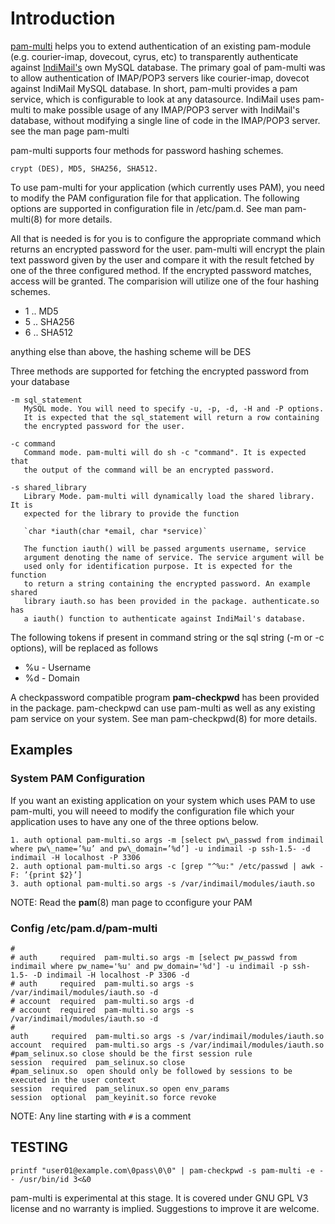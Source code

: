 # Introduction

[pam-multi](https://github.com/mbhangui/indimail-virtualdomains/tree/master/pam-multi-x) helps you to extend authentication of an existing pam-module (e.g. courier-imap, dovecout, cyrus, etc) to transparently authenticate against [IndiMail's](https://github.com/mbhangui/indimail-virtualdomains) own MySQL database. The primary goal of pam-multi was to allow authentication of IMAP/POP3 servers like courier-imap, dovecot against IndiMail MySQL database. In short, pam-multi provides a pam service, which is configurable to look at any datasource. IndiMail uses pam-multi to make possible usage of any IMAP/POP3 server with IndiMail's database, without modifying a single line of code in the IMAP/POP3 server.  see the man page pam-multi

pam-multi supports four methods for password hashing schemes.

`crypt (DES), MD5, SHA256, SHA512.`

To use pam-multi for your application (which currently uses PAM), you need to modify the PAM configuration file for that application. The following options are supported in configuration file in /etc/pam.d.  See man pam-multi(8) for more details.

All that is needed is for you is to configure the appropriate command which returns an encrypted password for the user. pam-multi will encrypt the plain text password given by the user and compare it with the result fetched by one of the three configured method. If the encrypted password matches, access will be granted. The comparision will utilize one of the four hashing schemes.

* $1$ .. MD5
* $5$ .. SHA256
* $6$ .. SHA512

anything else than above, the hashing scheme will be DES

Three methods are supported for fetching the encrypted password from your database

```
-m sql_statement
   MySQL mode. You will need to specify -u, -p, -d, -H and -P options.
   It is expected that the sql_statement will return a row containing
   the encrypted password for the user.

-c command
   Command mode. pam-multi will do sh -c "command". It is expected that
   the output of the command will be an encrypted password.

-s shared_library
   Library Mode. pam-multi will dynamically load the shared library. It is
   expected for the library to provide the function

   `char *iauth(char *email, char *service)`

   The function iauth() will be passed arguments username, service
   argument denoting the name of service. The service argument will be
   used only for identification purpose. It is expected for the function
   to return a string containing the encrypted password. An example shared
   library iauth.so has been provided in the package. authenticate.so has
   a iauth() function to authenticate against IndiMail's database.
```

The following tokens if present in command string or the sql string (-m or -c options),
will be replaced as follows

* %u - Username
* %d - Domain

A checkpassword compatible program **pam-checkpwd** has been provided in the package. pam-checkpwd can use pam-multi as well as any existing pam service on your system. See man pam-checkpwd(8) for more details.

## Examples

### System PAM Configuration

If you want an existing application on your system which uses PAM to use pam-multi, you will neeed to modify the configuration file which your application uses to have any one of the three options below.

```
1. auth optional pam-multi.so args -m [select pw\_passwd from indimail where pw\_name=’%u’ and pw\_domain=’%d’] -u indimail -p ssh-1.5- -d indimail -H localhost -P 3306
2. auth optional pam-multi.so args -c [grep "^%u:" /etc/passwd | awk -F: ’{print $2}’]
3. auth optional pam-multi.so args -s /var/indimail/modules/iauth.so
```
NOTE: Read the **pam**(8) man page to cconfigure your PAM

### Config /etc/pam.d/pam-multi

```
#
# auth     required  pam-multi.so args -m [select pw_passwd from indimail where pw_name='%u' and pw_domain='%d'] -u indimail -p ssh-1.5- -D indimail -H localhost -P 3306 -d
# auth     required  pam-multi.so args -s /var/indimail/modules/iauth.so -d
# account  required  pam-multi.so args -d
# account  required  pam-multi.so args -s /var/indimail/modules/iauth.so -d
#
auth     required  pam-multi.so args -s /var/indimail/modules/iauth.so
account  required  pam-multi.so args -s /var/indimail/modules/iauth.so
#pam_selinux.so close should be the first session rule
session  required  pam_selinux.so close
#pam_selinux.so  open should only be followed by sessions to be executed in the user context
session  required  pam_selinux.so open env_params
session  optional  pam_keyinit.so force revoke
```

NOTE: Any line starting with `#` is a comment

## TESTING

```
printf "user01@example.com\0pass\0\0" | pam-checkpwd -s pam-multi -e -- /usr/bin/id 3<&0
```

pam-multi is experimental at this stage. It is covered under GNU GPL V3 license and no warranty is implied. Suggestions to improve it are welcome.
